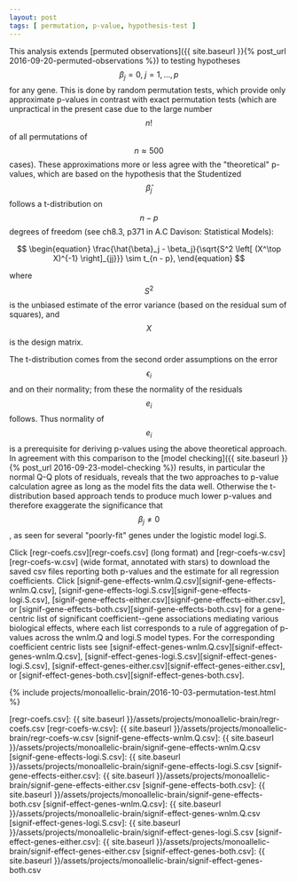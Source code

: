```yaml
---
layout: post
tags: [ permutation, p-value, hypothesis-test ]
---
```


This analysis extends [permuted observations]({{ site.baseurl }}{% post_url 2016-09-20-permuted-observations %}) to testing hypotheses $$\beta_j=0, \; j=1,...,p$$ for any gene.  This is done by random permutation tests, which provide only approximate p-values in contrast with exact permutation tests (which are unpractical in the present case due to the large number $$n!$$ of all permutations of $$n\approx 500$$ cases).  These approximations more or less agree with the "theoretical" p-values, which are based on the hypothesis that the Studentized $$\hat{\beta}_j$$ follows a t-distribution on $$n - p$$ degrees of freedom (see ch8.3, p371 in A.C Davison: Statistical Models):

$$
\begin{equation}
\frac{\hat{\beta}_j - \beta_j}{\sqrt{S^2 \left[ (X^\top X)^{-1} \right]_{jj}}} \sim t_{n - p},
\end{equation}
$$

where $$S^2$$ is the unbiased estimate of the error variance (based on the residual sum of squares), and $$X$$ is the design matrix.

The t-distribution comes from the second order assumptions on the error $$\epsilon_i$$ and on their normality; from these the normality of the residuals $$e_i$$ follows.  Thus normality of $$e_i$$ is a prerequisite for deriving p-values using the above theoretical approach.  In agreement with this comparison to the [model checking]({{ site.baseurl }}{% post_url 2016-09-23-model-checking %}) results, in particular the normal Q-Q plots of residuals, reveals that the two approaches to p-value calculation agree as long as the model fits the data well.  Otherwise the t-distribution based approach tends to produce much lower p-values and therefore exaggerate the significance that $$\beta_j\neq 0$$, as seen for several "poorly-fit" genes under the logistic model logi.S.

Click [regr-coefs.csv][regr-coefs.csv] (long format) and [regr-coefs-w.csv][regr-coefs-w.csv] (wide format, annotated with stars) to download the saved csv files reporting both p-values and the estimate for all regression coefficients.  Click
[signif-gene-effects-wnlm.Q.csv][signif-gene-effects-wnlm.Q.csv], [signif-gene-effects-logi.S.csv][signif-gene-effects-logi.S.csv], [signif-gene-effects-either.csv][signif-gene-effects-either.csv], or [signif-gene-effects-both.csv][signif-gene-effects-both.csv] for a gene-centric list of significant coefficient--gene associations mediating various biological effects, where each list corresponds to a rule of aggregation of p-values across the wnlm.Q and logi.S model types.  For the corresponding coefficient centric lists see
[signif-effect-genes-wnlm.Q.csv][signif-effect-genes-wnlm.Q.csv], [signif-effect-genes-logi.S.csv][signif-effect-genes-logi.S.csv], [signif-effect-genes-either.csv][signif-effect-genes-either.csv], or [signif-effect-genes-both.csv][signif-effect-genes-both.csv].

{% include projects/monoallelic-brain/2016-10-03-permutation-test.html %}

[regr-coefs.csv]: {{ site.baseurl }}/assets/projects/monoallelic-brain/regr-coefs.csv
[regr-coefs-w.csv]: {{ site.baseurl }}/assets/projects/monoallelic-brain/regr-coefs-w.csv
[signif-gene-effects-wnlm.Q.csv]: {{ site.baseurl }}/assets/projects/monoallelic-brain/signif-gene-effects-wnlm.Q.csv
[signif-gene-effects-logi.S.csv]: {{ site.baseurl }}/assets/projects/monoallelic-brain/signif-gene-effects-logi.S.csv
[signif-gene-effects-either.csv]: {{ site.baseurl }}/assets/projects/monoallelic-brain/signif-gene-effects-either.csv
[signif-gene-effects-both.csv]: {{ site.baseurl }}/assets/projects/monoallelic-brain/signif-gene-effects-both.csv
[signif-effect-genes-wnlm.Q.csv]: {{ site.baseurl }}/assets/projects/monoallelic-brain/signif-effect-genes-wnlm.Q.csv
[signif-effect-genes-logi.S.csv]: {{ site.baseurl }}/assets/projects/monoallelic-brain/signif-effect-genes-logi.S.csv
[signif-effect-genes-either.csv]: {{ site.baseurl }}/assets/projects/monoallelic-brain/signif-effect-genes-either.csv
[signif-effect-genes-both.csv]: {{ site.baseurl }}/assets/projects/monoallelic-brain/signif-effect-genes-both.csv
